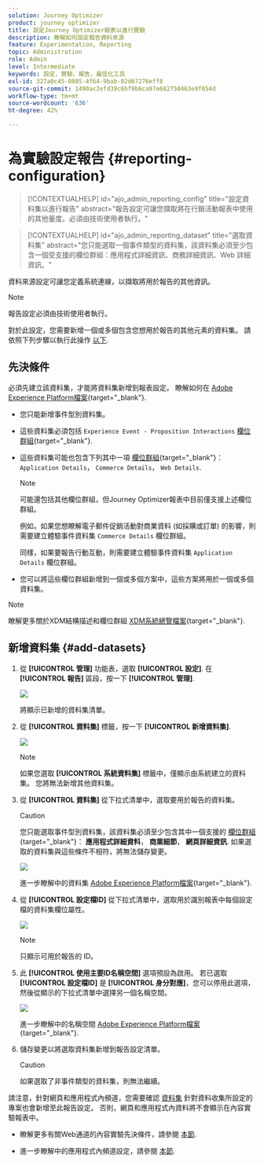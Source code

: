```yaml
---
solution: Journey Optimizer
product: journey optimizer
title: 設定Journey Optimizer報表以進行實驗
description: 瞭解如何設定報告資料來源
feature: Experimentation, Reporting
topic: Administration
role: Admin
level: Intermediate
keywords: 設定，實驗，報告，最佳化工具
exl-id: 327a0c45-0805-4f64-9bab-02d67276eff8
source-git-commit: 1490ac2efd39c6bf9b6ca97e682750463e9f054d
workflow-type: tm+mt
source-wordcount: '636'
ht-degree: 42%

---
```


# 為實驗設定報告 {#reporting-configuration}

>[!CONTEXTUALHELP]
>id="ajo_admin_reporting_config"
>title="設定資料集以進行報告"
>abstract="報告設定可讓您擷取將在行銷活動報表中使用的其他量度。必須由技術使用者執行。"

>[!CONTEXTUALHELP]
>id="ajo_admin_reporting_dataset"
>title="選取資料集"
>abstract="您只能選取一個事件類型的資料集，該資料集必須至少包含一個受支援的欄位群組：應用程式詳細資訊、商務詳細資訊、Web 詳細資訊。"

資料來源設定可讓您定義系統連線，以擷取將用於報告的其他資訊。

<!--The reporting data source configuration allows you to retrieve additional metrics that will be used in the **[!UICONTROL Objectives]** tab of your campaign reports.-->

>[!NOTE]
>
>報告設定必須由技術使用者執行。 <!--Rights?-->

對於此設定，您需要新增一個或多個包含您想用於報告的其他元素的資料集。 請依照下列步驟以執行此操作 [以下](#add-datasets).

<!--
➡️ [Discover this feature in video](#video)
-->

## 先決條件


必須先建立該資料集，才能將資料集新增到報表設定。 瞭解如何在 [Adobe Experience Platform檔案](https://experienceleague.adobe.com/docs/experience-platform/catalog/datasets/user-guide.html#create){target="_blank"}.

* 您只能新增事件型別資料集。

* 這些資料集必須包括 `Experience Event - Proposition Interactions` [欄位群組](https://experienceleague.adobe.com/docs/experience-platform/xdm/tutorials/create-schema-ui.html?lang=zh-Hant#field-group){target="_blank"}.

* 這些資料集可能也包含下列其中一項 [欄位群組](https://experienceleague.adobe.com/docs/experience-platform/xdm/tutorials/create-schema-ui.html?lang=zh-Hant#field-group){target="_blank"}： `Application Details`， `Commerce Details`， `Web Details`.

  >[!NOTE]
  >
  >可能還包括其他欄位群組，但Journey Optimizer報表中目前僅支援上述欄位群組。

  例如，如果您想瞭解電子郵件促銷活動對商業資料 (如採購或訂單) 的影響，則需要建立體驗事件資料集 `Commerce Details` 欄位群組。 

  同樣，如果要報告行動互動，則需要建立體驗事件資料集 `Application Details` 欄位群組。 

  <!--The metrics corresponding to each field group are listed [here](#objective-list).-->

* 您可以將這些欄位群組新增到一個或多個方案中，這些方案將用於一個或多個資料集。

>[!NOTE]
>
>瞭解更多關於XDM結構描述和欄位群組 [XDM系統總覽檔案](https://experienceleague.adobe.com/docs/experience-platform/xdm/home.html?lang=zh-Hant){target="_blank"}.

<!--
## Objectives corresponding to each field group {#objective-list}

The table below shows which metrics will be added to the **[!UICONTROL Objectives]** tab of your campaign reports for each field group.

| Field group | Objectives |
|--- |--- |
| Commerce Details | Price Total<br>Payment Amount<br>(Unique) Checkouts<br>(Unique) Product List Adds<br>(Unique) Product List Opens<br>(Unique) Product List Removal<br>(Unique) Product List Views<br>(Unique) Product Views<br>(Unique) Purchases<br>(Unique) Save For Laters<br>Product Price Total<br>Product Quantity |
| Application Details | (Unique) App Launches<br>First App Launches<br>(Unique) App Installs<br>(Unique) App Upgrades |
| Web Details | (Unique) Page Views |
-->

## 新增資料集 {#add-datasets}

1. 從 **[!UICONTROL 管理]** 功能表，選取 **[!UICONTROL 設定]**. 在  **[!UICONTROL 報告]** 區段，按一下 **[!UICONTROL 管理]**.

   ![](assets/reporting-config-menu.png)

   將顯示已新增的資料集清單。

1. 從 **[!UICONTROL 資料集]** 標籤，按一下 **[!UICONTROL 新增資料集]**.

   ![](assets/reporting-config-add.png)

   >[!NOTE]
   >
   >如果您選取 **[!UICONTROL 系統資料集]** 標籤中，僅顯示由系統建立的資料集。 您將無法新增其他資料集。

1. 從 **[!UICONTROL 資料集]** 從下拉式清單中，選取要用於報告的資料集。

   >[!CAUTION]
   >
   >您只能選取事件型別資料集，該資料集必須至少包含其中一個支援的 [欄位群組](https://experienceleague.adobe.com/docs/experience-platform/xdm/tutorials/create-schema-ui.html?lang=zh-Hant#field-group){target="_blank"}： **應用程式詳細資料**， **商業細節**， **網頁詳細資訊**. 如果選取的資料集與這些條件不相符，將無法儲存變更。

   ![](assets/reporting-config-datasets.png)

   進一步瞭解中的資料集 [Adobe Experience Platform檔案](https://experienceleague.adobe.com/docs/experience-platform/catalog/datasets/overview.html?lang=zh-Hant){target="_blank"}.

1. 從 **[!UICONTROL 設定檔ID]** 從下拉式清單中，選取用於識別報表中每個設定檔的資料集欄位屬性。

   ![](assets/reporting-config-profile-id.png)

   >[!NOTE]
   >
   >只顯示可用於報告的 ID。

1. 此 **[!UICONTROL 使用主要ID名稱空間]** 選項預設為啟用。 若已選取 **[!UICONTROL 設定檔ID]** 是 **[!UICONTROL 身分對應]**，您可以停用此選項，然後從顯示的下拉式清單中選擇另一個名稱空間。

   ![](assets/reporting-config-namespace.png)

   進一步瞭解中的名稱空間 [Adobe Experience Platform檔案](https://experienceleague.adobe.com/docs/experience-platform/identity/namespaces.html?lang=zh-Hant){target="_blank"}.

1. 儲存變更以將選取資料集新增到報告設定清單。

   >[!CAUTION]
   >
   >如果選取了非事件類型的資料集，則無法繼續。

請注意，針對網頁和應用程式內頻道，您需要確認 [資料集](../data/get-started-datasets.md) 針對資料收集所設定的專案也會新增至此報告設定。 否則，網頁和應用程式內資料將不會顯示在內容實驗報表中。

* 瞭解更多有關Web通道的內容實驗先決條件，請參閱 [本節](../web/web-prerequisites.md#experiment-prerequisites).

* 進一步瞭解中的應用程式內頻道設定，請參閱 [本節](../in-app/inapp-configuration.md).

<!--
When building your campaign reports, you can now see the metrics corresponding to the field groups used in the datasets you added. Go to the **[!UICONTROL Objectives]** tab and select the metrics of your choice to better fine-tune your reports. [Learn more](content-experiment.md#objectives-global)

![](assets/reporting-config-objectives.png)

>[!NOTE]
>
>If you add several datasets, all data from all datasets will be available for reporting.


## How-to video {#video}

Understand how to configure Experience Platform reporting data sources.

>[!VIDEO]()
-->
